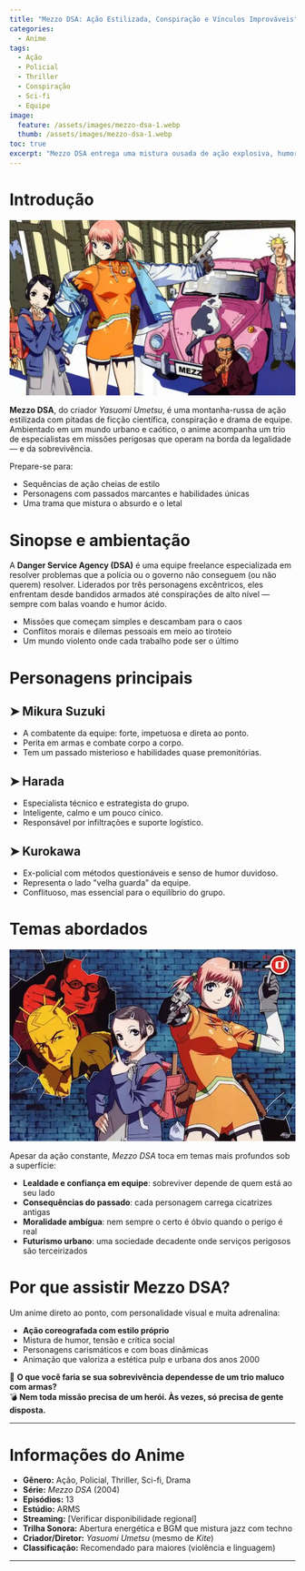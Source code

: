 ```yaml
---
title: "Mezzo DSA: Ação Estilizada, Conspiração e Vínculos Improváveis"
categories:
  - Anime
tags:
  - Ação
  - Policial
  - Thriller
  - Conspiração
  - Sci-fi
  - Equipe
image:
  feature: /assets/images/mezzo-dsa-1.webp
  thumb: /assets/images/mezzo-dsa-1.webp
toc: true
excerpt: "Mezzo DSA entrega uma mistura ousada de ação explosiva, humor ácido e missões perigosas, com uma equipe nada convencional no centro de tudo."
---
```


# Introdução

![Mikura em plena ação explosiva.](/assets/images/mezzo-dsa-1.webp)

**Mezzo DSA**, do criador *Yasuomi Umetsu*, é uma montanha-russa de ação estilizada com pitadas de ficção científica, conspiração e drama de equipe. Ambientado em um mundo urbano e caótico, o anime acompanha um trio de especialistas em missões perigosas que operam na borda da legalidade — e da sobrevivência.

Prepare-se para:

- Sequências de ação cheias de estilo  
- Personagens com passados marcantes e habilidades únicas  
- Uma trama que mistura o absurdo e o letal  

# Sinopse e ambientação

A **Danger Service Agency (DSA)** é uma equipe freelance especializada em resolver problemas que a polícia ou o governo não conseguem (ou não querem) resolver. Liderados por três personagens excêntricos, eles enfrentam desde bandidos armados até conspirações de alto nível — sempre com balas voando e humor ácido.

- Missões que começam simples e descambam para o caos  
- Conflitos morais e dilemas pessoais em meio ao tiroteio  
- Um mundo violento onde cada trabalho pode ser o último  

# Personagens principais

## ➤ **Mikura Suzuki**
- A combatente da equipe: forte, impetuosa e direta ao ponto.  
- Perita em armas e combate corpo a corpo.  
- Tem um passado misterioso e habilidades quase premonitórias.

## ➤ **Harada**
- Especialista técnico e estrategista do grupo.  
- Inteligente, calmo e um pouco cínico.  
- Responsável por infiltrações e suporte logístico.

## ➤ **Kurokawa**
- Ex-policial com métodos questionáveis e senso de humor duvidoso.  
- Representa o lado "velha guarda" da equipe.  
- Conflituoso, mas essencial para o equilíbrio do grupo.

# Temas abordados

![Equipe DSA encarando o perigo de frente.](/assets/images/mezzo-dsa-2.webp)

Apesar da ação constante, *Mezzo DSA* toca em temas mais profundos sob a superfície:

- **Lealdade e confiança em equipe**: sobreviver depende de quem está ao seu lado  
- **Consequências do passado**: cada personagem carrega cicatrizes antigas  
- **Moralidade ambígua**: nem sempre o certo é óbvio quando o perigo é real  
- **Futurismo urbano**: uma sociedade decadente onde serviços perigosos são terceirizados  

# Por que assistir Mezzo DSA?

Um anime direto ao ponto, com personalidade visual e muita adrenalina:

- **Ação coreografada com estilo próprio**  
- Mistura de humor, tensão e crítica social  
- Personagens carismáticos e com boas dinâmicas  
- Animação que valoriza a estética pulp e urbana dos anos 2000

🔫 **O que você faria se sua sobrevivência dependesse de um trio maluco com armas?**  
💣 **Nem toda missão precisa de um herói. Às vezes, só precisa de gente disposta.**

---

# Informações do Anime

- **Gênero:** Ação, Policial, Thriller, Sci-fi, Drama  
- **Série:** *Mezzo DSA* (2004)  
- **Episódios:** 13  
- **Estúdio:** ARMS  
- **Streaming:** [Verificar disponibilidade regional]  
- **Trilha Sonora:** Abertura energética e BGM que mistura jazz com techno  
- **Criador/Diretor:** *Yasuomi Umetsu* (mesmo de *Kite*)  
- **Classificação:** Recomendado para maiores (violência e linguagem)

---
